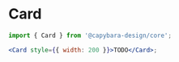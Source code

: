 # Card

```jsx
import { Card } from '@capybara-design/core';

<Card style={{ width: 200 }}>TODO</Card>;
```
